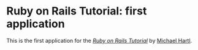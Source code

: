 # Ruby on Rails Tutorial:  first application

This is the first application for the [*Ruby on Rails Tutorial*](http://railstutorial.org) by [Michael Hartl](http://michaelhartl.com/).
